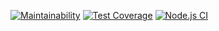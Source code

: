 [![Maintainability](https://api.codeclimate.com/v1/badges/d0e9baf5e37ad776aaf4/maintainability)](https://codeclimate.com/github/Kopyz/backend-project-lvl3/maintainability)
[![Test Coverage](https://api.codeclimate.com/v1/badges/d0e9baf5e37ad776aaf4/test_coverage)](https://codeclimate.com/github/Kopyz/backend-project-lvl3/test_coverage)
[![Node.js CI](https://github.com/Kopyz/backend-project-lvl3/actions/workflows/page-loader.yml/badge.svg)](https://github.com/Kopyz/backend-project-lvl3/actions/workflows/page-loader.yml)
